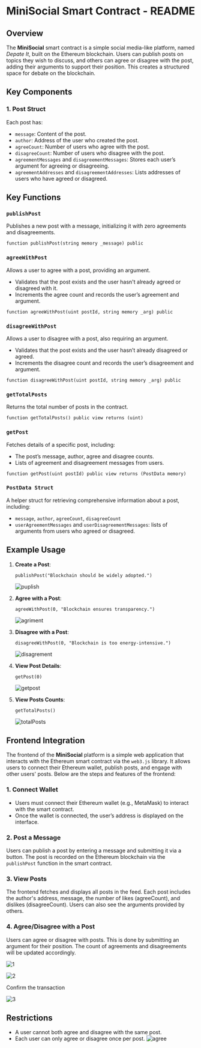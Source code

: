 # MiniSocial Smart Contract - README

## Overview
The **MiniSocial** smart contract is a simple social media-like platform, named *Depate It*, built on the Ethereum blockchain. Users can publish posts on topics they wish to discuss, and others can agree or disagree with the post, adding their arguments to support their position. This creates a structured space for debate on the blockchain.

## Key Components

### 1. **Post Struct**
Each post has:
   - `message`: Content of the post.
   - `author`: Address of the user who created the post.
   - `agreeCount`: Number of users who agree with the post.
   - `disagreeCount`: Number of users who disagree with the post.
   - `agreementMessages` and `disagreementMessages`: Stores each user’s argument for agreeing or disagreeing.
   - `agreementAddresses` and `disagreementAddresses`: Lists addresses of users who have agreed or disagreed.

## Key Functions

### `publishPost`
Publishes a new post with a message, initializing it with zero agreements and disagreements.
```solidity
function publishPost(string memory _message) public
```

### `agreeWithPost`
Allows a user to agree with a post, providing an argument.
   - Validates that the post exists and the user hasn't already agreed or disagreed with it.
   - Increments the agree count and records the user’s agreement and argument.
```solidity
function agreeWithPost(uint postId, string memory _arg) public
```

### `disagreeWithPost`
Allows a user to disagree with a post, also requiring an argument.
   - Validates that the post exists and the user hasn’t already disagreed or agreed.
   - Increments the disagree count and records the user’s disagreement and argument.
```solidity
function disagreeWithPost(uint postId, string memory _arg) public
```

### `getTotalPosts`
Returns the total number of posts in the contract.
```solidity
function getTotalPosts() public view returns (uint)
```

### `getPost`
Fetches details of a specific post, including:
   - The post’s message, author, agree and disagree counts.
   - Lists of agreement and disagreement messages from users.
```solidity
function getPost(uint postId) public view returns (PostData memory)
```

### `PostData Struct`
A helper struct for retrieving comprehensive information about a post, including:
   - `message`, `author`, `agreeCount`, `disagreeCount`
   - `userAgreementMessages` and `userDisagreementMessages`: lists of arguments from users who agreed or disagreed.

## Example Usage

1. **Create a Post**: 
   ```solidity
   publishPost("Blockchain should be widely adopted.")
   ```
   ![puplish](https://github.com/user-attachments/assets/214d1a49-e558-4241-bafb-d8e7cd9675c9)

2. **Agree with a Post**:
   ```solidity
   agreeWithPost(0, "Blockchain ensures transparency.")
   ```
   ![agriment](https://github.com/user-attachments/assets/dd081ac2-3cd8-43f9-8d6b-0ae4de630806)
   
4. **Disagree with a Post**:
   ```solidity
   disagreeWithPost(0, "Blockchain is too energy-intensive.")
   ```
   ![disagrement](https://github.com/user-attachments/assets/c0aa48af-7a27-4922-8d45-aba9af310643)

5. **View Post Details**:
   ```solidity
   getPost(0)
   ```
   ![getpost](https://github.com/user-attachments/assets/ad7b4da8-bb86-4ccc-9c1a-9cfb48178fea)

6. **View Posts Counts**:
   ```solidity
   getTotalPosts()
   ```
   ![totalPosts](https://github.com/user-attachments/assets/1436332a-b07b-4376-bcae-706b21077b3d)

## Frontend Integration

The frontend of the **MiniSocial** platform is a simple web application that interacts with the Ethereum smart contract via the `web3.js` library. It allows users to connect their Ethereum wallet, publish posts, and engage with other users' posts. Below are the steps and features of the frontend:

### 1. **Connect Wallet**
- Users must connect their Ethereum wallet (e.g., MetaMask) to interact with the smart contract.
- Once the wallet is connected, the user’s address is displayed on the interface.

### 2. **Post a Message**
Users can publish a post by entering a message and submitting it via a button. The post is recorded on the Ethereum blockchain via the `publishPost` function in the smart contract.

### 3. **View Posts**
The frontend fetches and displays all posts in the feed. Each post includes the author's address, message, the number of likes (agreeCount), and dislikes (disagreeCount). Users can also see the arguments provided by others.

### 4. **Agree/Disagree with a Post**
Users can agree or disagree with posts. This is done by submitting an argument for their position. The count of agreements and disagreements will be updated accordingly.

![1](https://github.com/user-attachments/assets/54e81b8a-74e6-4c96-aae5-52a37a87fd66)

![2](https://github.com/user-attachments/assets/50a76c05-74ac-431f-9985-c0f5636f01ca)

Confirm the transaction

![3](https://github.com/user-attachments/assets/da7c143c-3b89-490f-a42c-24724188434f)

   
## Restrictions
   - A user cannot both agree and disagree with the same post.
   - Each user can only agree or disagree once per post.
     ![agree](https://github.com/user-attachments/assets/f40bef9e-3bbb-4d89-b8e1-bbb4a35c03aa)


